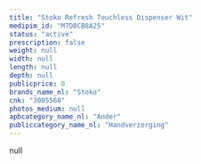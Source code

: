 ```yaml
---
title: "Stoko Refresh Touchless Dispenser Wit"
medipim_id: "M7D8CB8A25"
status: "active"
prescription: false
weight: null
width: null
length: null
depth: null
publicprice: 0
brands_name_nl: "Stoko"
cnk: "3005568"
photos_medium: null
apbcategory_name_nl: "Ander"
publiccategory_name_nl: "Handverzorging"
---
```

null
